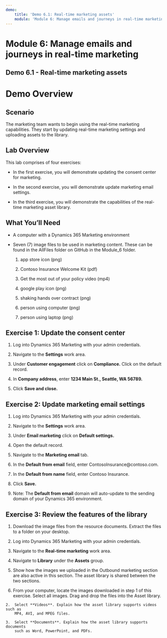 ```yaml
---
demo:
    title: 'Demo 6.1: Real-time marketing assets'
    module: 'Module 6: Manage emails and journeys in real-time marketing'
---
```



#  Module 6: Manage emails and journeys in real-time marketing

## Demo 6.1 - Real-time marketing assets

# Demo Overview

## Scenario

The marketing team wants to begin using the real-time marketing capabilities.
They start by updating real-time marketing settings and uploading assets to the
library.

## Lab Overview

This lab comprises of four exercises:

-   In the first exercise, you will demonstrate updating the consent center for
    marketing.

-   In the second exercise, you will demonstrate update marketing email
    settings.

-   In the third exercise, you will demonstrate the capabilities of the
    real-time marketing asset library.

## What You’ll Need

-   A computer with a Dynamics 365 Marketing environment

-   Seven (7) image files to be used in marketing content. These can be found in
    the AllFiles folder on GitHub in the Module_6 folder.

    1.  app store icon (png)

    2.  Contoso Insurance Welcome Kit (pdf)

    3.  Get the most out of your policy video (mp4)

    4.  google play icon (png)

    5.  shaking hands over contract (png)

    6.  person using computer (png)

    7.  person using laptop (png)

## Exercise 1: Update the consent center

1.  Log into Dynamics 365 Marketing with your admin credentials.

2.  Navigate to the **Settings** work area.  

3.  Under **Customer engagement** click on **Compliance.** Click on the default record.

4.  In **Company address**, enter **1234 Main St., Seattle, WA 56789.**

5.  Click **Save and close.**

## Exercise 2: Update marketing email settings

1.  Log into Dynamics 365 Marketing with your admin credentials.

2.  Navigate to the **Settings** work area.  

3.  Under **Email marketing** click on **Default settings.**

4.  Open the default record.

5.  Navigate to the **Marketing email** tab.

6.  In the **Default from email** field, enter ContosoInsurance\@contoso.com.

7.  In the **Default from name** field, enter Contoso Insurance.

8.  Click **Save.**

9.  Note: The **Default from email** domain will auto-update to the sending domain of your Dynamics 365 environment.

## Exercise 3: Review the features of the library

1.  Download the image files from the resource documents. Extract the files to a
    folder on your desktop.

2.  Log into Dynamics 365 Marketing with your admin credentials.

3.  Navigate to the **Real-time marketing** work area.

4.  Navigate to **Library** under the **Assets** group.

5.  Show how the images we uploaded in the Outbound marketing section are also active in this section. The asset library is shared between the two sections.

 1.  From your computer, locate the images downloaded in step 1 of this exercise. Select all images. Drag and drop the files into the Asset library.

    2.  Select **Videos**. Explain how the asset library supports videos such as
        MP4, AVI, and MPEG files.

    3.  Select **Documents**. Explain how the asset library supports documents
        such as Word, PowerPoint, and PDFs.
